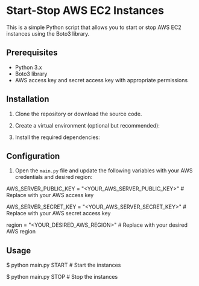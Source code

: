 # Start-Stop AWS EC2 Instances

This is a simple Python script that allows you to start or stop AWS EC2 instances using the Boto3 library.

## Prerequisites

- Python 3.x
- Boto3 library
- AWS access key and secret access key with appropriate permissions

## Installation

1. Clone the repository or download the source code.

2. Create a virtual environment (optional but recommended):

3. Install the required dependencies:


## Configuration

1. Open the `main.py` file and update the following variables with your AWS credentials and desired region:

AWS_SERVER_PUBLIC_KEY = "<YOUR_AWS_SERVER_PUBLIC_KEY>"  # Replace with your AWS access key

AWS_SERVER_SECRET_KEY = "<YOUR_AWS_SERVER_SECRET_KEY>"  # Replace with your AWS secret access key

region = "<YOUR_DESIRED_AWS_REGION>"  # Replace with your desired AWS region

## Usage
$ python main.py START  # Start the instances

$ python main.py STOP   # Stop the instances